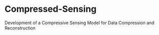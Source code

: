 # Compressed-Sensing
Development of a Compressive Sensing Model for Data Compression and Reconstruction
